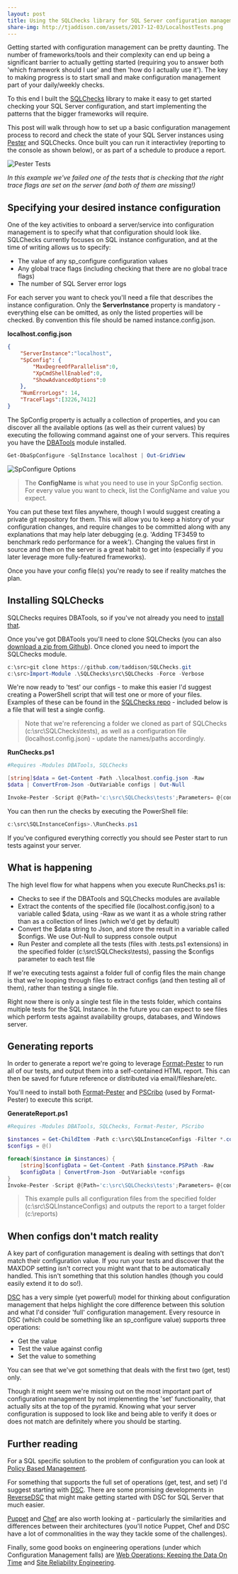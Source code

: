 ```yaml
---
layout: post
title: Using the SQLChecks library for SQL Server configuration management
share-img: http://tjaddison.com/assets/2017-12-03/LocalhostTests.png
---
```

Getting started with configuration management can be pretty daunting.  The number of frameworks/tools and their complexity can end up being a significant barrier to actually getting started (requiring you to answer both 'which framework should I use' and then 'how do I actually use it').  The key to making progress is to start small and make configuration management part of your daily/weekly checks.

To this end I built the [SQLChecks](https://github.com/taddison/SQLChecks) library to make it easy to get started checking your SQL Server configuration, and start implementing the patterns that the bigger frameworks will require.

This post will walk through how to set up a basic configuration management process to record and check the state of your SQL Server instances using [Pester](https://github.com/pester/Pester) and SQLChecks.  Once built you can run it interactivley (reporting to the console as shown below), or as part of a schedule to produce a report.

![Pester Tests](/assets/2017-12-03/LocalhostTests.png)

*In this example we've failed one of the tests that is checking that the right trace flags are set on the server (and both of them are missing!)*

<!--more-->

## Specifying your desired instance configuration

One of the key activities to onboard a server/service into configuration management is to specify what that configuration should look like.  SQLChecks currently focuses on SQL instance configuration, and at the time of writing allows us to specify:

- The value of any sp_configure configuration values
- Any global trace flags (including checking that there are no global trace flags)
- The number of SQL Server error logs

For each server you want to check you'll need a file that describes the instance configuration.  Only the **ServerInstance** property is mandatory - everything else can be omitted, as only the listed properties will be checked.  By convention this file should be named instance.config.json.

**localhost.config.json**
```json
{
    "ServerInstance":"localhost",
    "SpConfig": {
        "MaxDegreeOfParallelism":0,
        "XpCmdShellEnabled":0,
        "ShowAdvancedOptions":0
    },
    "NumErrorLogs": 14,
    "TraceFlags":[3226,7412]
}
``` 

The SpConfig property is actually a collection of properties, and you can discover all the available options (as well as their current values) by executing the following command against one of your servers.  This requires you have the [DBATools](https://dbatools.io/) module installed.

```powershell
Get-DbaSpConfigure -SqlInstance localhost | Out-GridView
```

![SpConfigure Options](/assets/2017-12-03/SpConfigureGridview.png)

>The **ConfigName** is what you need to use in your SpConfig section.  For every value you want to check, list the ConfigName and value you expect.

You can put these text files anywhere, though I would suggest creating a private git repository for them.  This will allow you to keep a history of your configuration changes, and require changes to be committed along with any explanations that may help later debugging (e.g. 'Adding TF3459 to benchmark redo performance for a week').  Changing the values first in source and then on the server is a great habit to get into (especially if you later leverage more fully-featured frameworks).

Once you have your config file(s) you're ready to see if reality matches the plan.

## Installing SQLChecks

SQLChecks requires DBATools, so if you've not already you need to [install that](https://dbatools.io/download/).

Once you've got DBATools you'll need to clone SQLChecks (you can also [download a zip from Github](https://github.com/taddison/SQLChecks/archive/master.zip)).  Once cloned you need to import the SQLChecks module.

```powershell
c:\src>git clone https://github.com/taddison/SQLChecks.git
c:\src>Import-Module .\SQLChecks\src\SQLChecks -Force -Verbose
```

We're now ready to 'test' our configs - to make this easier I'd suggest creating a PowerShell script that will test one or more of your files.  Examples of these can be found in the [SQLChecks repo](https://github.com/taddison/SQLChecks/tree/master/examples) - included below is a file that will test a single config.

>Note that we're referencing a folder we cloned as part of SQLChecks (c:\src\SQLChecks\tests), as well as a configuration file (localhost.config.json) - update the names/paths accordingly.

**RunChecks.ps1**
```powershell
#Requires -Modules DBATools, SQLChecks

[string]$data = Get-Content -Path .\localhost.config.json -Raw
$data | ConvertFrom-Json -OutVariable configs | Out-Null

Invoke-Pester -Script @{Path='c:\src\SQLChecks\tests';Parameters= @{configs=$configs}}
```

You can then run the checks by executing the PowerShell file:

```powershell
c:\src\SQLInstanceConfigs>.\RunChecks.ps1
```

If you've configured everything correctly you should see Pester start to run tests against your server.

## What is happening

The high level flow for what happens when you execute RunChecks.ps1 is:

- Checks to see if the DBATools and SQLChecks modules are available
- Extract the contents of the specified file (localhost.config.json) to a variable called $data, using -Raw as we want it as a whole string rather than as a collection of lines (which we'd get by default)
- Convert the $data string to Json, and store the result in a variable called $configs.  We use Out-Null to suppress console output
- Run Pester and complete all the tests (files with .tests.ps1 extensions) in the specified folder (c:\src\SQLChecks\tests), passing the $configs parameter to each test file

If we're executing tests against a folder full of config files the main change is that we're looping through files to extract configs (and then testing all of them), rather than testing a single file.

Right now there is only a single test file in the tests folder, which contains multiple tests for the SQL Instance.  In the future you can expect to see files which perform tests against availability groups, databases, and Windows server.

## Generating reports

In order to generate a report we're going to leverage [Format-Pester](https://github.com/equelin/Format-Pester) to run all of our tests, and output them into a self-contained HTML report.  This can then be saved for future reference or distributed via email/fileshare/etc.

You'll need to install both [Format-Pester](https://github.com/equelin/Format-Pester) and [PSCribo](https://github.com/iainbrighton/PScribo) (used by Format-Pester) to execute this script.

**GenerateReport.ps1**
```powershell
#Requires -Modules DBATools, SQLChecks, Format-Pester, PScribo

$instances = Get-ChildItem -Path c:\src\SQLInstanceConfigs -Filter *.config.json
$configs = @()

foreach($instance in $instances) {
    [string]$configData = Get-Content -Path $instance.PSPath -Raw
    $configData | ConvertFrom-Json -OutVariable +configs
}
Invoke-Pester -Script @{Path='c:\src\SQLChecks\tests';Parameters= @{configs=$configs}} -PassThru | Format-Pester -Format HTML -Path c:\reports
```

>This example pulls all configuration files from the specified folder (c:\src\SQLInstanceConfigs) and outputs the report to a target folder (c:\reports)

## When configs don't match reality

A key part of configuration management is dealing with settings that don't match their configuration value.  If you run your tests and discover that the MAXDOP setting isn't correct you might want that to be automatically handled.  This isn't something that this solution handles (though you could easily extend it to do so!).

[DSC](https://docs.microsoft.com/en-us/powershell/dsc/overview) has a very simple (yet powerful) model for thinking about configuration management that helps highlight the core difference between this solution and what I'd consider 'full' configuration management.  Every resource in DSC (which could be something like an sp_configure value) supports three operations:

- Get the value
- Test the value against config
- Set the value to something

You can see that we've got something that deals with the first two (get, test) only.

Though it might seem we're missing out on the most important part of configuration management by not implementing the 'set' functionality, that actually sits at the top of the pyramid.  Knowing what your server configuration is supposed to look like and being able to verify it does or does not match are definitely where you should be starting.

## Further reading

For a SQL specific solution to the problem of configuration you can look at [Policy Based Management](https://docs.microsoft.com/en-us/sql/relational-databases/policy-based-management/administer-servers-by-using-policy-based-management).

For something that supports the full set of operations (get, test, and set) I'd suggest starting with [DSC](https://docs.microsoft.com/en-us/powershell/dsc/overview).  There are some promising developments in [ReverseDSC](https://github.com/Microsoft/ReverseDSC) that might make getting started with DSC for SQL Server that much easier.

[Puppet](https://puppet.com/docs/puppet/5.3/architecture.html) and [Chef](https://docs.chef.io/chef_overview.html) are also worth looking at - particularly the similarities and differences between their architectures (you'll notice Puppet, Chef and DSC have a lot of commonalities in the way they tackle some of the challenges).

Finally, some good books on engineering operations (under which Configuration Management falls) are [Web Operations: Keeping the Data On Time](https://www.amazon.co.uk/Web-Operations-Keeping-Data-Time/dp/1449377440) and [Site Reliability Engineering](https://landing.google.com/sre/book.html).
